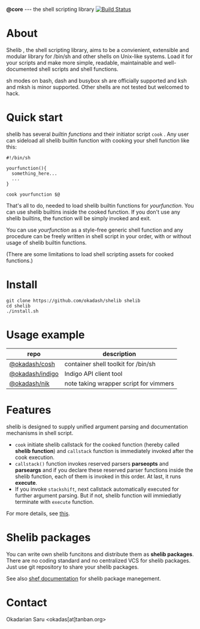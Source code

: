 **@core** --- the shell scripting library  [![Build Status](https://travis-ci.org/okadash/shelib.svg?branch=dev)](https://travis-ci.org/okadash/shelib)

# About

Shelib , the shell scripting library, aims to be a convienient, extensible and modular library for /bin/sh and other shells on Unix-like systems. Load it for your scripts and make more simple, readable, maintainable and well-documented shell scripts and shell functions. 

sh modes on bash, dash and busybox sh are officially supported and ksh and mksh is minor supported. Other shells are not tested but welcomed to hack.

# Quick start
shelib has several *builtin functions* and their initiator script `cook` .  Any user can sideload all shelib builtin function with cooking your shell function like this:
```
#!/bin/sh

yourfunction(){
  something_here...
  ...
}

cook yourfunction $@
```
That's all to do, needed to load shelib builtin functions for *yourfunction*. You can use shelib builtins inside the cooked function. If you don't use any shelib builtins, the function will be simply invoked and exit. 

You can use *yourfunction* as a style-free generic shell function and any procedure can be freely written in shell script in your order, with or without usage of shelib builtin functions.

(There are some limitations to load shell scripting assets for cooked functions.)


# Install

```
git clone https://github.com/okadash/shelib shelib
cd shelib
./install.sh
```

# Usage example

| repo | description |
| --- | --- |
| [@okadash/cosh](https://github.com/okadash/cosh) | container shell toolkit for /bin/sh |
| [@okadash/indigo](https://github.com/okadash/indigo) | Indigo API client tool |
| [@okadash/nik](https://github.com/okadash/nik) | note taking wrapper script for vimmers |

# Features

shelib is designed to supply unified argument parsing and documentation mechanisms in shell script. 

* `cook` initiate shelib callstack for the cooked function (hereby called **shelib function**) and `callstack` function is immediately invoked after the cook execution.
* `callstack()` function invokes reserved parsers **parseopts** and **parseargs** and if you declare these reserved parser functions inside the shelib function, each of them is invoked in this order. At last, it runs **execute**.
* If you invoke `stackshift`, next callstack automatically executed for further argument parsing. But if not, shelib function will immiediatly terminate with `execute` function.

For more details, see [this](https://github.com/okadash/shelib/blob/master/docs/CALLSTACK-COMPONENTS.md).

# Shelib packages

You can write own shelib funcitons and distribute them as **shelib packages**. There are no coding standard and no centralized VCS for shelib packages. Just use git repository to share your shelib packages. 

See also [shef documentation](https://github.com/okadash/shelib/blob/master/docs/SHEF.md) for shelib package manegement.

# Contact

Okadarian Saru <okadas[at]tanban.org>
